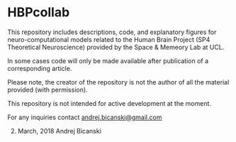 # HBPcollab

This repository includes descriptions, code, and explanatory figures for neuro-computational models related to the Human Brain Project (SP4 Theoretical Neuroscience) provided by the Space & Memeory Lab at UCL. 

In some cases code will only be made available after publication of a corresponding article. 

Please note, the creator of the repository is not the author of all the material provided (with permission).

This repository is not intended for active development at the moment.

For any inquiries contact andrej.bicanski@gmail.com

02. March, 2018
Andrej Bicanski
